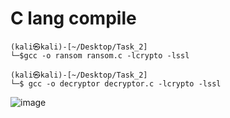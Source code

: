 # C lang compile
```
(kali㉿kali)-[~/Desktop/Task_2]
└─$gcc -o ransom ransom.c -lcrypto -lssl

(kali㉿kali)-[~/Desktop/Task_2]
└─$ gcc -o decryptor decryptor.c -lcrypto -lssl
```
![image](https://github.com/user-attachments/assets/f0974dda-adbc-4755-b6c9-92cea9e18e76)

